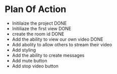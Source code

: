 # Plan Of Action

- Initilaize the project   DONE
- Initiliaze the first view   DONE
- create the room id  DONE
- Add the ability to view our own video   DONE
- Add abolity to allow others to stream their video
- Add styling
- Add the ability to create messages
- Add mute button
- Add stop video button 